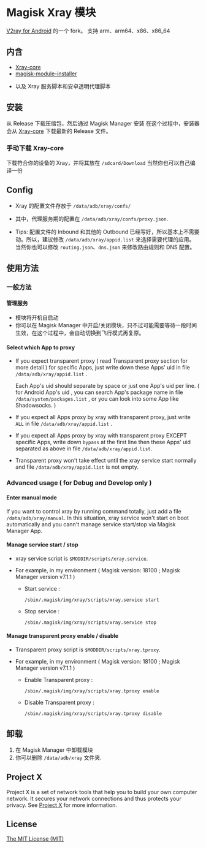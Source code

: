 # Magisk Xray 模块
[V2ray for Android](https://github.com/Magisk-Modules-Repo/v2ray) 的一个 fork。
支持 arm、arm64、x86、x86_64


## 内含

* [Xray-core](<https://github.com/XTLS/Xray-core>)
* [magisk-module-installer](https://github.com/topjohnwu/magisk-module-installer)

- 以及 Xray 服务脚本和安卓透明代理脚本



## 安装

从 Release 下载压缩包，然后通过 Magisk Manager 安装
在这个过程中，安装器会从 [Xray-core](<https://github.com/XTLS/Xray-core>) 下载最新的 Release 文件。

### 手动下载 Xray-core

下载符合你的设备的 Xray，并将其放在 `/sdcard/Download`
当然你也可以自己编译一份

## Config

- Xray 的配置文件存放于 `/data/adb/xray/confs/`
- 其中，代理服务期的配置在 `/data/adb/xray/confs/proxy.json`.

- Tips: 配置文件的 Inbound 和其他的 Outbound 已经写好，所以基本上不需要动。所以，建议修改 `/data/adb/xray/appid.list` 来选择需要代理的应用。当然你也可以修改 `routing.json`、`dns.json` 来修改路由规则和 DNS 配置。



## 使用方法

### 一般方法

#### 管理服务

- 模块将开机自启动
- 你可以在 Magisk Manager 中开启/关闭模块，只不过可能需要等待一段时间生效，在这个过程中，会自动切换到飞行模式再复原。


#### Select which App to proxy

- If you expect transparent proxy ( read Transparent proxy section for more detail ) for specific Apps, just write down these Apps' uid in file `/data/adb/xray/appid.list` . 

  Each App's uid should separate by space or just one App's uid per line. ( for Android App's uid , you can search App's package name in file `/data/system/packages.list` , or you can look into some App like Shadowsocks. )

- If you expect all Apps proxy by xray with transparent proxy, just write `ALL` in file `/data/adb/xray/appid.list` .

- If you expect all Apps proxy by xray with transparent proxy EXCEPT specific Apps, write down `bypass` at the first line then these Apps' uid separated as above in file `/data/adb/xray/appid.list`. 

- Transparent proxy won't take effect until the xray service start normally and file `/data/adb/xray/appid.list` is not empty.


### Advanced usage ( for Debug and Develop only )

#### Enter manual mode

If you want to control xray by running command totally, just add a file `/data/adb/xray/manual`.  In this situation, xray service won't start on boot automatically and you cann't manage service start/stop via Magisk Manager App. 



#### Manage service start / stop

- xray service script is `$MODDIR/scripts/xray.service`.

- For example, in my environment ( Magisk version: 18100 ; Magisk Manager version v7.1.1 )

  - Start service : 

    `/sbin/.magisk/img/xray/scripts/xray.service start`

  - Stop service :

    `/sbin/.magisk/img/xray/scripts/xray.service stop`



#### Manage transparent proxy enable / disable

- Transparent proxy script is `$MODDIR/scripts/xray.tproxy`.

- For example, in my environment ( Magisk version: 18100 ; Magisk Manager version v7.1.1 )

  - Enable Transparent proxy : 

    `/sbin/.magisk/img/xray/scripts/xray.tproxy enable`

  - Disable Transparent proxy :

    `/sbin/.magisk/img/xray/scripts/xray.tproxy disable`


## 卸载

1. 在 Magisk Manager 中卸载模块
2. 你可以删除 `/data/adb/xray` 文件夹.



## Project X

Project X is a set of network tools that help you to build your own computer network. It secures your network connections and thus protects your privacy. See [Project X](https://github.com/XTLS/xray-core) for more information.



## License

[The MIT License (MIT)](https://raw.githubusercontent.com/XTLS/xray-core/master/LICENSE)
